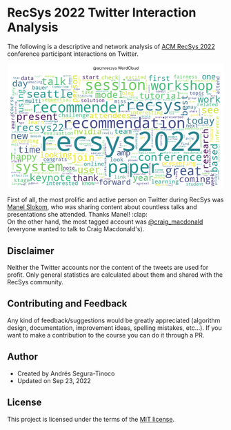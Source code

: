# RecSys 2022 Twitter Interaction Analysis

The following is a descriptive and network analysis of <a href="https://recsys.acm.org/recsys22/" target="_blank">ACM RecSys 2022</a> conference participant interactions on Twitter.

![WordCloud](https://raw.githubusercontent.com/ansegura7/recsys-tweet-analysis/master/img/wordcloud.png)

<div>
  First of all, the most prolific and active person on Twitter during RecSys was <a href="https://twitter.com/ManelSlokom" target="_blank">Manel Slokom</a>, who was sharing content about countless talks and presentations she attended. Thanks Manel! :clap:

  <div class="flourish-embed flourish-hierarchy" data-src="visualisation/11246295"><script src="https://public.flourish.studio/resources/embed.js"></script></div>
</div>

<div>
  On the other hand, the most tagged account was <a href="https://twitter.com/craig_macdonald" target="_blank">@craig_macdonald</a> (everyone wanted to talk to Craig Macdonald's).

  <div class="flourish-embed flourish-hierarchy" data-src="visualisation/11270475"><script src="https://public.flourish.studio/resources/embed.js"></script></div>
</div>

## Disclaimer
Neither the Twitter accounts nor the content of the tweets are used for profit. Only general statistics are calculated about them and shared with the RecSys community.

## Contributing and Feedback
Any kind of feedback/suggestions would be greatly appreciated (algorithm design, documentation, improvement ideas, spelling mistakes, etc...). If you want to make a contribution to the course you can do it through a PR.

## Author
- Created by Andrés Segura-Tinoco
- Updated on Sep 23, 2022

## License
This project is licensed under the terms of the <a href="https://github.com/ansegura7/recsys-tweet-analysis/blob/main/LICENSE">MIT license</a>.
